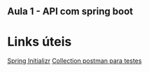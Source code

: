 ## Aula 1 - API com spring boot

# Links úteis

[Spring Initializr](https://start.spring.io)
[Collection postman para testes](https://www.getpostman.com/collections/e984dd83f0dc20aa4339)
